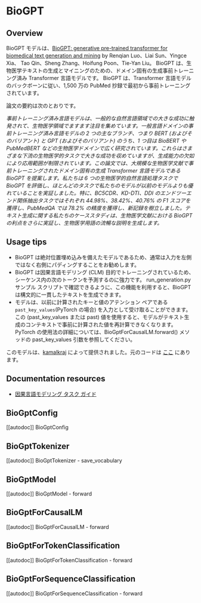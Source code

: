 <!--Copyright 2022 The HuggingFace Team. All rights reserved.

Licensed under the Apache License, Version 2.0 (the "License"); you may not use this file except in compliance with
the License. You may obtain a copy of the License at

http://www.apache.org/licenses/LICENSE-2.0

Unless required by applicable law or agreed to in writing, software distributed under the License is distributed on
an "AS IS" BASIS, WITHOUT WARRANTIES OR CONDITIONS OF ANY KIND, either express or implied. See the License for the
specific language governing permissions and limitations under the License.

⚠️ Note that this file is in Markdown but contain specific syntax for our doc-builder (similar to MDX) that may not be
rendered properly in your Markdown viewer.

-->

# BioGPT

## Overview

BioGPT モデルは、[BioGPT: generative pre-trained transformer for biomedical text generation and mining](https://academic.oup.com/bib/advance-article/doi/10.1093/bib/bbac409/6713511?guestAccessKey=a66d9b5d-4f83-4017-bb52-405815c907b9) by Renqian Luo、Liai Sun、Yingce Xia、 Tao Qin、Sheng Zhang、Hoifung Poon、Tie-Yan Liu。 BioGPT は、生物医学テキストの生成とマイニングのための、ドメイン固有の生成事前トレーニング済み Transformer 言語モデルです。 BioGPT は、Transformer 言語モデルのバックボーンに従い、1,500 万の PubMed 抄録で最初から事前トレーニングされています。

論文の要約は次のとおりです。

*事前トレーニング済み言語モデルは、一般的な自然言語領域での大きな成功に触発されて、生物医学領域でますます注目を集めています。一般言語ドメインの事前トレーニング済み言語モデルの 2 つの主なブランチ、つまり BERT (およびそのバリアント) と GPT (およびそのバリアント) のうち、1 つ目は BioBERT や PubMedBERT などの生物医学ドメインで広く研究されています。これらはさまざまな下流の生物医学的タスクで大きな成功を収めていますが、生成能力の欠如により応用範囲が制限されています。この論文では、大規模な生物医学文献で事前トレーニングされたドメイン固有の生成 Transformer 言語モデルである BioGPT を提案します。私たちは 6 つの生物医学的自然言語処理タスクで BioGPT を評価し、ほとんどのタスクで私たちのモデルが以前のモデルよりも優れていることを実証しました。特に、BC5CDR、KD-DTI、DDI のエンドツーエンド関係抽出タスクではそれぞれ 44.98%、38.42%、40.76% の F1 スコアを獲得し、PubMedQA では 78.2% の精度を獲得し、新記録を樹立しました。テキスト生成に関する私たちのケーススタディは、生物医学文献における BioGPT の利点をさらに実証し、生物医学用語の流暢な説明を生成します。*

## Usage tips

- BioGPT は絶対位置埋め込みを備えたモデルであるため、通常は入力を左側ではなく右側にパディングすることをお勧めします。
- BioGPT は因果言語モデリング (CLM) 目的でトレーニングされているため、シーケンス内の次のトークンを予測するのに強力です。 run_generation.py サンプル スクリプトで確認できるように、この機能を利用すると、BioGPT は構文的に一貫したテキストを生成できます。
- モデルは、以前に計算されたキーと値のアテンション ペアである`past_key_values`(PyTorch の場合) を入力として受け取ることができます。この (past_key_values または past) 値を使用すると、モデルがテキスト生成のコンテキストで事前に計算された値を再計算できなくなります。 PyTorch の使用法の詳細については、BioGptForCausalLM.forward() メソッドの past_key_values 引数を参照してください。

このモデルは、[kamalkraj](https://hf-mirror.com/kamalkraj) によって提供されました。元のコードは [ここ](https://github.com/microsoft/BioGPT) にあります。

## Documentation resources

- [因果言語モデリング タスク ガイド](../tasks/language_modeling)

## BioGptConfig

[[autodoc]] BioGptConfig


## BioGptTokenizer

[[autodoc]] BioGptTokenizer
    - save_vocabulary


## BioGptModel

[[autodoc]] BioGptModel
    - forward


## BioGptForCausalLM

[[autodoc]] BioGptForCausalLM
    - forward

    
## BioGptForTokenClassification

[[autodoc]] BioGptForTokenClassification
    - forward


## BioGptForSequenceClassification

[[autodoc]] BioGptForSequenceClassification
    - forward

    